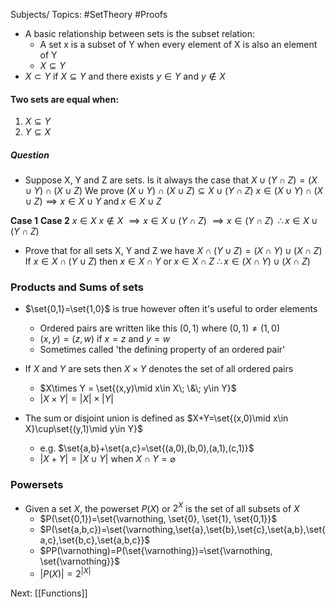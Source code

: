 Subjects/ Topics: #SetTheory #Proofs 

- A basic relationship between sets is the subset relation:
	- A set x is a subset of Y when every element of X is also an element of Y
	- $X\subseteq Y$
- $X \subset Y$ if $X \subseteq Y$ and there exists $y \in Y$ and $y \notin X$

#### Two sets are equal when:
1. $X \subseteq Y$
2. $Y \subseteq X$

##### **Question**
- Suppose X, Y and Z are sets. Is it always the case that $X\cup (Y\cap Z)=(X\cup Y)\cap(X\cup Z)$
We prove $(X\cup Y)\cap(X\cup Z) \subseteq X\cup (Y\cap Z)$
$x\in (X\cup Y)\cap(X\cup Z) \implies x\in X\cup Y\; \text{and}\; x\in X\cup Z$

**Case 1**                                                                  **Case 2**
$x\in X$                                                                   $x \notin X$
$\implies x\in X\cup (Y\cap Z)$                                         $\implies x\in (Y\cap Z)\;\; \therefore x\in X\cup (Y\cap Z)$


- Prove that for all sets X, Y and Z we have $X\cap(Y\cup Z) = (X\cap Y)\cup(X\cap Z)$
If $x\in X\cap(Y\cup Z)$ then $x\in X\cap Y\; \text{or}\; x\in X\cap Z$
$\therefore x\in (X\cap Y)\cup(X\cap Z)$

### Products and Sums of sets

- $\set{0,1}=\set{1,0}$ is true however often it's useful to order elements
	- Ordered pairs are written like this $(0,1)$ where $(0,1)\neq(1,0)$
	- $(x,y)=(z,w)$ if $x=z$ and $y=w$
	- Sometimes called 'the defining property of an ordered pair'

- If $X$ and $Y$ are sets then $X\times Y$  denotes the set of all ordered pairs
	- $X\times Y = \set{(x,y)\mid x\in X\; \&\; y\in Y}$
	- $|X\times Y| = |X|\times |Y|$

- The sum or disjoint union is defined as $X+Y=\set{(x,0)\mid x\in X}\cup\set{(y,1)\mid y\in Y}$
	- e.g. $\set{a,b}+\set{a,c}=\set{(a,0),(b,0),(a,1),(c,1)}$
	- $|X+Y|=|X\cup Y|$ when $X\cap Y=\varnothing$

### Powersets
- Given a set $X$, the powerset $P(X)$ or $2^X$ is the set of all subsets of $X$
	- $P(\set{0,1})=\set{\varnothing, \set{0}, \set{1}, \set{0,1}}$
	- $P(\set{a,b,c})=\set{\varnothing,\set{a},\set{b},\set{c},\set{a,b},\set{a,c},\set{b,c},\set{a,b,c}}$
	- $PP(\varnothing)=P(\set{\varnothing})=\set{\varnothing, \set{\varnothing}}$
	- $|P(X)|=2^{|X|}$


Next: [[Functions]]